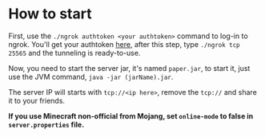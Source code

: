# How to start
First, use the `./ngrok authtoken <your authtoken>` command to log-in to ngrok. You'll get your authtoken [here](https://dashboard.ngrok.com), after this step, type `./ngrok tcp 25565` and the tunneling is ready-to-use.

Now, you need to start the server jar, it's named `paper.jar`, to start it, just use the JVM command, `java -jar (jarName).jar`.

The server IP will starts with `tcp://<ip here>`, remove the `tcp://` and share it to your friends.

**If you use Minecraft non-official from Mojang, set `online-mode` to false in `server.properties` file.**
